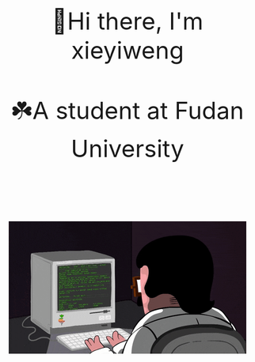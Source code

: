 
<div align="center">
  <font size='100'>
  <br>👋Hi there, I'm xieyiweng</br>
  <br>☘️A student at Fudan University</br>
  <br></br>
  </font>
  <!-- dynamic typing effect 动态打字效果 -->
  <![Typing SVG](https://readme-typing-svg.demolab.com?font=Fira+Code&pause=1000&color=17F797&center=true&vCenter=true&width=435&lines=Good+good+study%2C+day+day+up+!;啥也不会，啥都想学)>
  <!-- knock code pictures 敲代码的图片 -->
  <img src="https://github.com/xieyiweng/xieyiweng/blob/main/asset/coding1.gif" />
  
  <!-- 暂时不想用
  ![Anurag's GitHub stats](https://github-readme-stats.vercel.app/api?username=xieyiweng&show_icons=true&theme=vue-dark)
  ![Top Langs](https://github-readme-stats.vercel.app/api/top-langs/?username=xieyiweng&theme=vue-dark&layout=compact)
  -->
  
 </div>


<!--
**xieyiweng/xieyiweng** is a ✨ _special_ ✨ repository because its `README.md` (this file) appears on your GitHub profile.

Here are some ideas to get you started:

- 🔭 I’m currently working on ...
- 🌱 I’m currently learning ...
- 👯 I’m looking to collaborate on ...
- 🤔 I’m looking for help with ...
- 💬 Ask me about ...
- 📫 How to reach me: ...
- 😄 Pronouns: ...
- ⚡ Fun fact: ...
-->
